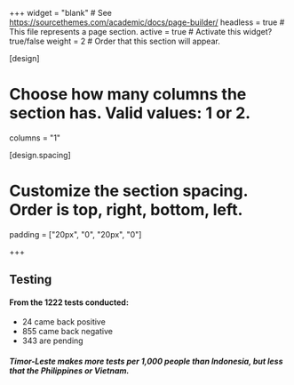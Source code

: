 +++
widget = "blank"  # See https://sourcethemes.com/academic/docs/page-builder/
headless = true  # This file represents a page section.
active = true  # Activate this widget? true/false
weight = 2  # Order that this section will appear.

[design]
  # Choose how many columns the section has. Valid values: 1 or 2.
  columns = "1"

[design.spacing]
  # Customize the section spacing. Order is top, right, bottom, left.
  padding = ["20px", "0", "20px", "0"]

+++

## Testing

#### From the 1222 tests conducted:
* 24 came back positive
* 855 came back negative
* 343 are pending

<script type="text/javascript">
  google.charts.load('current', {'packages':['sankey']});
  google.charts.setOnLoadCallback(drawSankey);

  function drawSankey() {
    var data = new google.visualization.DataTable();
    data.addColumn('string', 'From');
    data.addColumn('string', 'To');
    data.addColumn('number', '');
    data.addRows([
      [ 'Tests', 'Negative', 855 ],
      [ 'Tests', 'Positive', 24 ],
      [ 'Tests', 'Pending', 343 ],
    ]);

    var colors = ['#a6cee3', '#b2df8a', '#fb9a99', '#fdbf6f',
                  '#cab2d6', '#ffff99', '#1f78b4', '#33a02c'];

    var options = {
      chartArea: {width: '50%'},
      sankey: {
        node: {
          colors: colors
        },
        link: {
          colorMode: 'gradient',
          colors: colors
        }
      }

    };

    // Instantiates and draws our chart, passing in some options.
    var chart = new google.visualization.Sankey(document.getElementById('test-sankey'));
    chart.draw(data, options);
  }
</script>
<div id="test-sankey"></div>

##### Timor-Leste makes more tests per 1,000 people than Indonesia, but less that the Philippines or Vietnam.
<script>
google.charts.load('current', {packages: ['corechart', 'bar']});
google.charts.setOnLoadCallback(drawBarColors);

function drawBarColors() {
      var data = google.visualization.arrayToDataTable([
        ['Country', 'Tests per 1,000 people', { role: "style" } ],
        ['Timor-Leste', 0.70, 'green'],
        ['Indonesia', 0.35, ''],
        ['Philippines', 1.25, ''],
        ['Vietnam', 2.68, ''],
        ['Australia', 20.34, ''],
      ]);

      var options = {
        title: 'Tests per 1,000 people',
        colors: ['green'],
        legend: { position: "none" },
      };
      var chart = new google.visualization.BarChart(document.getElementById('testing-div'));
      chart.draw(data, options);
    }
</script>
<div id="testing-div"></div>

<style>
#test-sankey, #testing-div {
    max-width: 700px;
    margin-left: auto;
    margin-right: auto;
}
</style>
